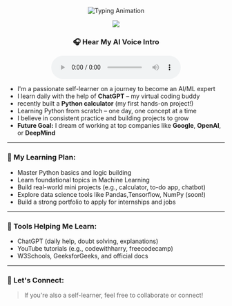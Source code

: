 <!-- 🎯 TYPING ANIMATION -->
<p align="center">
  <img src="https://readme-typing-svg.herokuapp.com?font=Fira+Code&size=28&duration=3000&pause=1000&color=007ACC&center=true&vCenter=true&width=800&lines=👋+Hi+there%2C+I'm+Selflearnerc!;🧠+Self-Learning+AI+%26+Python+Every+Day;🎯+Future+Goal:+Work+at+Google+or+OpenAI;💬+Learning+with+ChatGPT's+Help" alt="Typing Animation" />
</p>

<!-- 🌊 MODERN BANNER -->
<p align="center">
  <img src="https://capsule-render.vercel.app/api?type=waving&color=0D1117&height=200&section=header&text=Welcome%20to%20My%20AI%20World!&fontSize=36&fontColor=ffffff&animation=fadeIn" />
</p>

<!-- 🔊 AUDIO PLAYER -->
<h3 align="center">🎧 Hear My AI Voice Intro</h3>

<p align="center">
  <audio controls>
    <source src="https://github.com/selflearnerc/python-calculator/blob/main/AIVoice/AIVoice.mp3?raw=true" type="audio/mpeg">
    Your browser does not support the audio element.
  </au



### 🧠 About Me:
-  I'm a passionate self-learner on a journey to become an AI/ML expert
-  I learn daily with the help of **ChatGPT** – my virtual coding buddy
-  recently built a **Python calculator** (my first hands-on project!)
-  Learning Python from scratch – one day, one concept at a time
-  I believe in consistent practice and building projects to grow
-  **Future Goal:** I dream of working at top companies like **Google**, **OpenAI**, or **DeepMind**

---

### 📅 My Learning Plan:
-  Master Python basics and logic building
-  Learn foundational topics in Machine Learning
-  Build real-world mini projects (e.g., calculator, to-do app, chatbot)
-  Explore data science tools like Pandas,Tensorflow, NumPy (soon!)
-  Build a strong portfolio to apply for internships and jobs

---

### 🧰 Tools Helping Me Learn:
-  ChatGPT (daily help, doubt solving, explanations)
-  YouTube tutorials (e.g., codewithharry, freecodecamp)
-  W3Schools, GeeksforGeeks, and official docs

---

### 🤝 Let's Connect:
> If you're also a self-learner, feel free to collaborate or connect!


